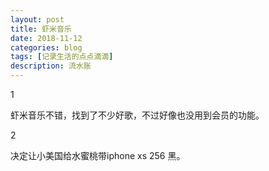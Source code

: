 ```yaml
---
layout: post
title: 虾米音乐
date: 2018-11-12
categories: blog
tags: [记录生活的点点滴滴]
description: 流水账
---
```


1 

虾米音乐不错，找到了不少好歌，不过好像也没用到会员的功能。

2

决定让小美国给水蜜桃带iphone xs 256 黑。





